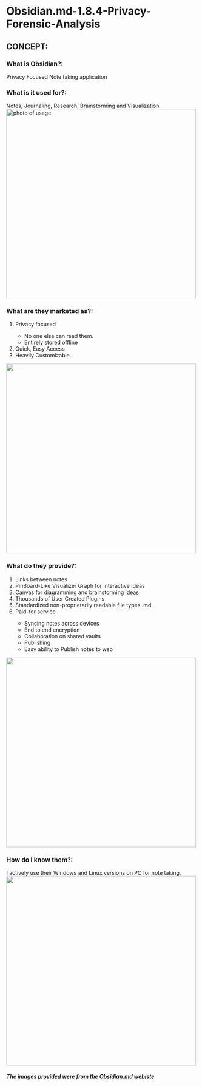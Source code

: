 # Obsidian.md-1.8.4-Privacy-Forensic-Analysis

<h2>CONCEPT:</h2>
<h3>What is Obsidian?:</h3> 
Privacy Focused Note taking application
<h3>What is it used for?:</h3>
Notes, Journaling, Research, Brainstorming and Visualization.
<img src="https://obsidian.md/images/screenshot-1.0-hero-combo.png" alt="photo of usage" href="https://obsidian.md" width="500"  />
<h3>What are they marketed as?: </h3>
<ol>
<li>Privacy focused</li>
  <ul>
<li>No one else can read them.</li>
<li>Entirely stored offline</li>
    </ul>
<li>Quick, Easy Access</li>
<li>Heavily Customizable</li>
</ol>
<img src="" alt="" href="" width="500"  />
<h3>What do they provide?: </h3>
<ol>
<li>Links between notes</li>
<li>PinBoard-Like Visualizer Graph for Interactive Ideas</li>
<li>Canvas for diagramming and brainstorming ideas</li>
<li>Thousands of User Created Plugins</li>
<li>Standardized non-proprietarily readable file types .md</li>
<li>Paid-for service</li>
<ul>
  <li>Syncing notes across devices</li>
<li>End to end encryption</li>
<li>Collaboration on shared vaults</li>
<li>Publishing</li>
<li>Easy ability to Publish notes to web</li>
  </ul>
</ol>
<img src="" alt="" href="" width="500"  />
<h3>How do I know them?: </h3>
I actively use their Windows and Linux versions on PC for note taking.
<img src="" alt="" href="" width="500"  />
<h5>The images provided were from the <a href="https://obsidian.md">Obsidian.md</a> webiste</h5>
